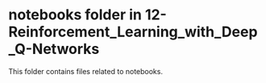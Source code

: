 # notebooks folder in 12-Reinforcement_Learning_with_Deep_Q-Networks
This folder contains files related to notebooks.
